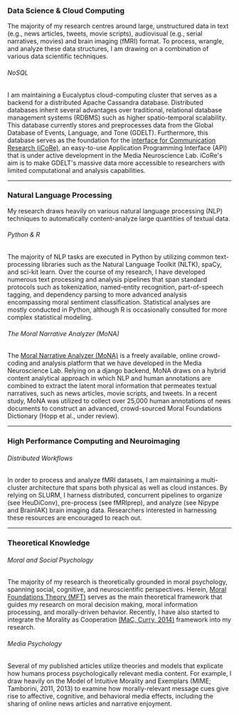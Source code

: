 ### Data Science & Cloud Computing

The majority of my research centres around large, unstructured data in text (e.g., news articles, tweets, movie scripts), audiovisual (e.g., serial narratives, movies) and brain imaging (fMRI) format. To process, wrangle, and analyze these data structures, I am drawing on a combination of various data scientific techniques.

###### NoSQL

I am maintaining a Eucalyptus cloud-computing cluster that serves as a backend for a distributed Apache Cassandra database. Distributed databases inherit several advantages over traditional, relational database management systems (RDBMS) such as higher spatio-temporal scalability. This database currently stores and preprocesses data from the Global Database of Events, Language, and Tone (GDELT). Furthermore, this database serves as the foundation for the [interface for Communication Research (iCoRe)](http://icore.mnl.ucsb.edu:5000/icore/), an easy-to-use Application Programming Interface (API) that is under active development in the Media Neuroscience Lab. iCoRe's aim is to make GDELT's massive data more accessible to researchers with limited computational and analysis capabilities.

---

### Natural Language Processing

My research draws heavily on various natural language processing (NLP) techniques to automatically content-analyze large quantities of textual data.

###### Python & R

The majority of NLP tasks are executed in Python by utilizing common text-processing libraries such as the Natural Language Toolkit (NLTK), spaCy, and sci-kit learn. Over the course of my research, I have developed numerous text processing and analysis pipelines that span standard protocols such as tokenization, named-entity recognition, part-of-speech tagging, and dependency parsing to more advanced analysis encompassing moral sentiment classification. Statistical analyses are mostly conducted in Python, although R is occasionally consulted for more complex statistical modeling.  

###### The Moral Narrative Analyzer (MoNA)

The [Moral Narrative Analyzer (MoNA)](https://mnl.ucsb.edu/mona/) is a freely available, online crowd-coding and analysis platform that we have developed in the Media Neuroscience Lab. Relying on a django backend, MoNA draws on a hybrid content analytical approach in which NLP and human annotations are combined to extract the latent moral information that permeates textual narratives, such as news articles, movie scripts, and tweets. In a recent study, MoNA was utilized to collect over 25,000 human annotations of news documents to construct an advanced, crowd-sourced Moral Foundations Dictionary (Hopp et al., under review).

---

### High Performance Computing and Neuroimaging

###### Distributed Workflows

In order to process and analyze fMRI datasets, I am maintaining a multi-cluster architecture that spans both physical as well as cloud instances. By relying on SLURM, I harness distributed, concurrent pipelines to organize (see HeuDiConv), pre-process (see fMRIprep), and analyze (see Nipype and BrainIAK) brain imaging data. Researchers interested in harnessing these resources are encouraged to reach out.

---

### Theoretical Knowledge

###### Moral and Social Psychology

The majority of my research is theoretically grounded in moral psychology, spanning social, cognitive, and neuroscientific perspectives. Herein, [Moral Foundations Theory (MFT)](https://moralfoundations.org/) serves as the main theoretical framework that guides my research on moral decision making, moral information processing, and morally-driven behavior. Recently, I have also started to integrate the Morality as Cooperation [(MaC, Curry, 2014)](https://link.springer.com/chapter/10.1007/978-3-319-19671-8_2) framework into my research. 

###### Media Psychology

Several of my published articles utilize theories and models that explicate how humans process psychologically relevant media content. For example, I draw heavily on the Model of Intuitive Morality and Exemplars (MIME; Tamborini, 2011, 2013) to examine how morally-relevant message cues give rise to affective, cognitive, and behavioral media effects, including the sharing of online news articles and narrative enjoyment. 